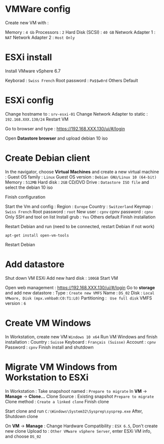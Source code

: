 # VMWare config
Create new VM with :

Memory : ``4 Gb``
Processors : ``2``
Hard Disk (SCSI) : ``40 GB``
Network Adapter 1 : ``NAT``
Network Adapter 2 : ``Host Only``

# ESXi install
Install VMware vSphere 6.7

Keyborad : ``Swiss French``
Root password : ``Pa$$w0rd``
Others Default

# ESXi config
Change hostname to : ``srv-esxi-01``
Change Network Adapter to static : ``192.168.XXX.130/24``
Restart VM

Go to browser and type : https://192.168.XXX.130/ui/#/login

Open **Datastore browser** and upload debian 10 iso

# Create Debian client
In the navigator, choose **Virtual Machines** and create a new virtual machine :
Guest OS family : ``Linux``
Guest OS version : ``Debian GNU/Linux 10 (64-bit)``
Memory : ``512MB``
Hard disk : ``2GB``
CD/DVD Drive : ``Datastore ISO file`` and select the debian 10 iso

Finish configuration

Start the Vm and config :
Region : ``Europe``
Country : ``Switzerland``
Keymap : ``Swiss French``
Root password : ``root``
New user : ``cpnv``
cpnv password : ``cpnv``
Only SSH and tool on list
Install grub : ``Yes``
Others default
Finish installation

Restart Debian and run (need to be connected, restart Debian if not work)

    apt-get install open-vm-tools

Restart Debian

# Add datastore
Shut down VM ESXi
Add new hard disk : ``100GB``
Start VM

Open web management : https://192.168.XXX.130/ui/#/login
Go to **storage** and add new datastore :
Type : ``Create new VMFS``
Name : ``DS_02``
Disk : ``Local VMware, Disk (mpx.vmhba0:C0:T1:L0)``
Partitioning : `` Use full disk``
VMFS version : ``6``

# Create VM Windows
In Workstation, create new VM ``Windows 10 x64``
Run VM Windows and finish installation :
Country : ``Suisse``
Keyboard : ``Français (Suisse)``
Account : ``cpnv``
Password : ``cpnv``
Finish install and shutdown

# Migrate VM Windows from Workstation to ESXi
In Workstation :
Take snapshoot named : ``Prepare to migrate``
In **VM** -> **Manage** -> **Clone...**
Clone Source : Existing snapshot ``Prepare to migrate``
Clone method : ``Create a linked clone``
Finish clone

Start clone and run ``C:\Windows\System32\Sysprep\sysprep.exe``
After, Shutdown clone

On **VM** -> **Manage** :
Change Hardware Compatibility : ``ESX 6.5``, Don't create new clone
Upload to : ``Other VMware vSphere Server``, enter ESXi VM info, and choose ``DS_02``
